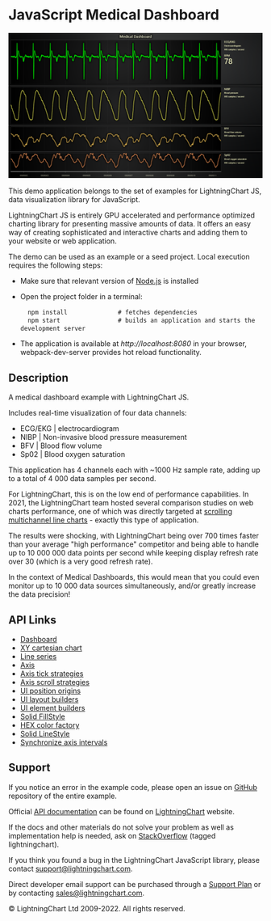 # JavaScript Medical Dashboard

![JavaScript Medical Dashboard](dashboardMedical-darkGold.png)

This demo application belongs to the set of examples for LightningChart JS, data visualization library for JavaScript.

LightningChart JS is entirely GPU accelerated and performance optimized charting library for presenting massive amounts of data. It offers an easy way of creating sophisticated and interactive charts and adding them to your website or web application.

The demo can be used as an example or a seed project. Local execution requires the following steps:

-   Make sure that relevant version of [Node.js](https://nodejs.org/en/download/) is installed
-   Open the project folder in a terminal:

          npm install              # fetches dependencies
          npm start                # builds an application and starts the development server

-   The application is available at _http://localhost:8080_ in your browser, webpack-dev-server provides hot reload functionality.


## Description

A medical dashboard example with LightningChart JS.

Includes real-time visualization of four data channels:

-   ECG/EKG | electrocardiogram
-   NIBP | Non-invasive blood pressure measurement
-   BFV | Blood flow volume
-   Sp02 | Blood oxygen saturation

This application has 4 channels each with ~1000 Hz sample rate, adding up to a total of 4 000 data samples per second.

For LightningChart, this is on the low end of performance capabilities.
In 2021, the LightningChart team hosted several comparison studies on web charts performance, one of which was directly targeted at [scrolling multichannel line charts](https://lightningchart.com/javascript-charts-performance-comparison/) - exactly this type of application.

The results were shocking, with LightningChart being over 700 times faster than your average "high performance" competitor and being able to handle up to 10 000 000 data points per second while keeping display refresh rate over 30 (which is a very good refresh rate).

In the context of Medical Dashboards, this would mean that you could even monitor up to 10 000 data sources simultaneously, and/or greatly increase the data precision!


## API Links

* [Dashboard]
* [XY cartesian chart]
* [Line series]
* [Axis]
* [Axis tick strategies]
* [Axis scroll strategies]
* [UI position origins]
* [UI layout builders]
* [UI element builders]
* [Solid FillStyle]
* [HEX color factory]
* [Solid LineStyle]
* [Synchronize axis intervals]


## Support

If you notice an error in the example code, please open an issue on [GitHub][0] repository of the entire example.

Official [API documentation][1] can be found on [LightningChart][2] website.

If the docs and other materials do not solve your problem as well as implementation help is needed, ask on [StackOverflow][3] (tagged lightningchart).

If you think you found a bug in the LightningChart JavaScript library, please contact support@lightningchart.com.

Direct developer email support can be purchased through a [Support Plan][4] or by contacting sales@lightningchart.com.

[0]: https://github.com/Arction/
[1]: https://lightningchart.com/lightningchart-js-api-documentation/
[2]: https://lightningchart.com
[3]: https://stackoverflow.com/questions/tagged/lightningchart
[4]: https://lightningchart.com/support-services/

© LightningChart Ltd 2009-2022. All rights reserved.


[Dashboard]: https://lightningchart.com/lightningchart-js-api-documentation/v4.1.0/classes/Dashboard.html
[XY cartesian chart]: https://lightningchart.com/lightningchart-js-api-documentation/v4.1.0/classes/ChartXY.html
[Line series]: https://lightningchart.com/lightningchart-js-api-documentation/v4.1.0/classes/LineSeries.html
[Axis]: https://lightningchart.com/lightningchart-js-api-documentation/v4.1.0/classes/Axis.html
[Axis tick strategies]: https://lightningchart.com/lightningchart-js-api-documentation/v4.1.0/variables/AxisTickStrategies.html
[Axis scroll strategies]: https://lightningchart.com/lightningchart-js-api-documentation/v4.1.0/variables/AxisScrollStrategies.html
[UI position origins]: https://lightningchart.com/lightningchart-js-api-documentation/v4.1.0/variables/UIOrigins.html
[UI layout builders]: https://lightningchart.com/lightningchart-js-api-documentation/v4.1.0/variables/UILayoutBuilders.html
[UI element builders]: https://lightningchart.com/lightningchart-js-api-documentation/v4.1.0/variables/UIElementBuilders.html
[Solid FillStyle]: https://lightningchart.com/lightningchart-js-api-documentation/v4.1.0/classes/SolidFill.html
[HEX color factory]: https://lightningchart.com/lightningchart-js-api-documentation/v4.1.0/functions/ColorHEX.html
[Solid LineStyle]: https://lightningchart.com/lightningchart-js-api-documentation/v4.1.0/classes/SolidLine.html
[Synchronize axis intervals]: https://lightningchart.com/lightningchart-js-api-documentation/v4.1.0/functions/synchronizeAxisIntervals.html

